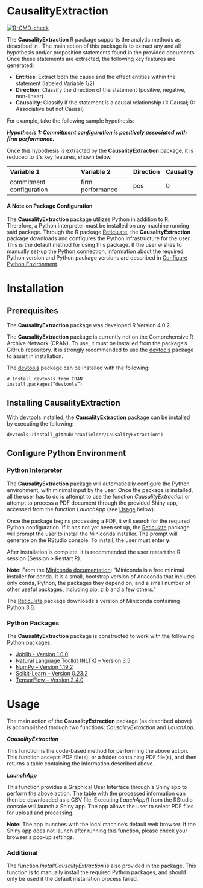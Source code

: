 # CausalityExtraction

  <!-- badges: start -->
  [![R-CMD-check](https://github.com/canfielder/CausalityExtraction/workflows/R-CMD-check/badge.svg)](https://github.com/canfielder/CausalityExtraction/actions)
  <!-- badges: end -->

The **CausalityExtraction** R package supports the analytic methods as described in <insert academic paper>. The main action of this package is to extract any and all hypothesis and/or proposition statements found in the provided documents. Once these statements are extracted, the following key features are generated:
  
  * **Entities**: Extract both the cause and the effect entities within the statement (labeled Variable 1/2)
  * **Direction**: Classify the direction of the statement (positive, negative, non-linear)
  * **Causality**: Classify if the statement is a causal relationship (1: Causal; 0: Associative but not Causal)
  
For example, take the following sample hypothesis:
  
_**Hypothesis 1: Commitment configuration is positively associated with firm performance.**_

Once this hypothesis is extracted by the **CausalityExtraction** package, it is reduced to it's key features, shown below.

| Variable 1 | Variable 2 | Direction | Causality |
| :--- | :--- | :--- | :--- |
| commitment configuration | firm performance | pos | 0 |


#### A Note on Package Configuration
The **CausalityExtraction** package utilizes Python in addition to R. Therefore, a Python interpreter must be installed on any machine running said package. Through the R package [Reticulate](https://rstudio.github.io/reticulate/), the **CausalityExtraction** package downloads and configures the Python infrastructure for the user. This is the default method for using this package. If the user wishes to manually set-up the Python connection, information about the required Python version and Python package versions are described in [Configure Python Environment](#configure-python-environment).
  
# Installation
## Prerequisites
The **CausalityExtraction** package was developed R Version 4.0.2.

The **CausalityExtraction** package is currently not on the Comprehensive R Archive Network (CRAN). To use, it must be installed from the package’s GitHub repository. It is strongly recommended to use the [devtools](https://www.rdocumentation.org/packages/devtools) package to assist in installation. 

The [devtools](https://www.rdocumentation.org/packages/devtools) package can be installed with the following:

```
# Install devtools from CRAN
install.packages(“devtools”)
```

## Installing CausalityExtraction
With [devtools](https://www.rdocumentation.org/packages/devtools) installed, the **CausalityExtraction** package can be installed by executing the following:

```
devtools::install_github("canfielder/CausalityExtraction")
```

## Configure Python Environment
### Python Interpreter
The **CausalityExtraction** package will automatically configure the Python environment, with minimal input by the user. Once the package is installed, all the user has to do is attempt to use the function *CausalityExtraction* or attempt to process a PDF document through the provided Shiny app, accessed from the function *LaunchApp* (see [Usage](#usage) below).

Once the package begins processing a PDF, it will search for the required Python configuration. If it has not yet been set up, the [Reticulate](https://rstudio.github.io/reticulate/) package will prompt the user to install the Miniconda installer. The prompt will generate on the RStudio console. To install, the user must enter **y**.

After installation is complete, it is recommended the user restart the R session (Session > Restart R).

**Note:** From the [Miniconda documentation](https://docs.conda.io/en/latest/miniconda.html): “Miniconda is a free minimal installer for conda. It is a small, bootstrap version of Anaconda that includes only conda, Python, the packages they depend on, and a small number of other useful packages, including pip, zlib and a few others.”

The [Reticulate](https://rstudio.github.io/reticulate/) package downloads a version of Miniconda containing Python 3.6.

### Python Packages
The **CausalityExtraction** package is constructed to work with the following Python packages:

* [Joblib - Version 1.0.0](https://pypi.org/project/joblib/1.0.0/)
* [Natural Language Toolkit (NLTK) – Version 3.5](https://pypi.org/project/nltk/3.5/)
* [NumPy – Version 1.19.2](https://pypi.org/project/numpy/1.19.2/)
* [Scikit-Learn – Version 0.23.2](https://pypi.org/project/scikit-learn/0.23.2/)
* [TensorFlow – Version 2.4.0](https://pypi.org/project/tensorflow/2.4.0/)

# Usage
The main action of the **CausalityExtraction** package (as described above) is accomplished through two functions: *CausalityExtraction* and *LauchApp*.

_**CausalityExtraction**_

This function is the code-based method for performing the above action. This function accepts PDF file(s), or a folder containing PDF file(s), and then returns a table containing the information described above. 

_**LaunchApp**_

This function provides a Graphical User Interface through a Shiny app to perform the above action. The table with the processed information can then be downloaded as a CSV file. Executing *LauchApp()* from the RStudio console will launch a Shiny app. The app allows the user to select PDF files for upload and processing. 

**Note:** The app launches with the local machine’s default web browser. If the Shiny app does not launch after running this function, please check your browser's pop-up settings.

### Additional
The function *InstallCausalityExtraction* is also provided in the package. This function is to manually install the required Python packages, and should only be used if the default installation process failed. 
